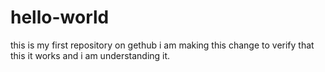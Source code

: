 # hello-world
this is my first repository on gethub
i am making this change to verify that this it works and i am understanding it.

